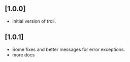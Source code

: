 ## [1.0.0]
- Initial version of trcli.

## [1.0.1]
- Some fixes and better messages for error exceptions.
- more docs
